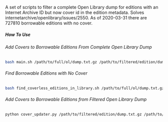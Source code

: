 A set of scripts to filter a complete Open Library dump for editions with an Internet Archive ID but now cover id in the edition metadata.
Solves internetarchive/openlibrary/issues/2550. As of 2020-03-31 there are 727810
 borrowable editions with no cover.

##### How To Use
###### Add Covers to Borrowable Editions From Complete Open Library Dump
```bash
bash main.sh /path/to/full/ol/dump.txt.gz /path/to/filtered/edition/dump.txt.gz /path/to/fixed/editions/dump.txt.gz
```
###### Find Borrowable Editions with No Cover
```bash
bash find_coverless_editions_in_library.sh /path/to/full/ol/dump.txt.gz /path/to/filtered/edition/dump.txt.gz
```

###### Add Covers to Borrowable Editions from Filtered Open Library Dump
```bash
python cover_updater.py /path/to/filtered/edition/dump.txt.gz /path/to/fixed/editions/dump.txt.gz
```
